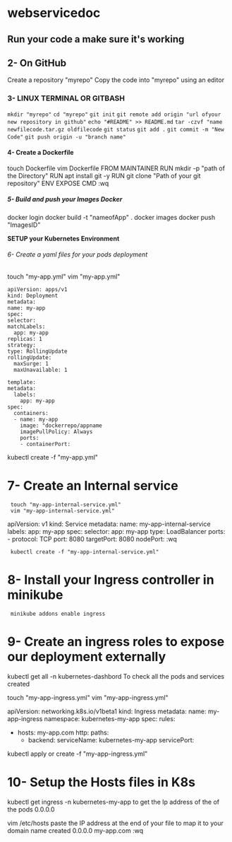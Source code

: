 # webservicedoc

## Run your code a make sure it's working


## 2- On  GitHub
  Create a repository "myrepo"
  Copy the code into "myrepo" using an editor


### 3- LINUX TERMINAL OR GITBASH
   `mkdir "myrepo"`
   `cd "myrepo"`
   `git init`
   `git remote add origin "url ofyour new repository in github"`
   `echo "#README" >> README.md`
   `tar -czvf "name newfilecode.tar.gz oldfilecode`
   `git status`
   `git add .`
   `git commit -m "New Code"`
   `git push origin -u "branch name"`


#### 4- Create a Dockerfile
   touch Dockerfile
   vim Dockerfile
   FROM
   MAINTAINER
   RUN mkdir -p "path of the Directory"
   RUN apt install git -y
   RUN git clone "Path of your git repository"
   ENV
   EXPOSE 
   CMD
   :wq


##### 5- Build and push your Images  Docker
   docker login
   docker build -t "nameofApp" .
   docker images
   docker push "ImagesID"

**SETUP your Kubernetes Environment**


###### 6- Create a yaml files for your pods deployment
   touch "my-app.yml"
   vim "my-app.yml"

    apiVersion: apps/v1 
    kind: Deployment
    metadata:
    name: my-app
    spec:
    selector:
    matchLabels:
      app: my-app
    replicas: 1 
    strategy:
    type: RollingUpdate
    rollingUpdate:
      maxSurge: 1
      maxUnavailable: 1

    template:
    metadata:
      labels:
        app: my-app
    spec:
      containers:
      - name: my-app
        image: "dockerrepo/appname
        imagePullPolicy: Always
        ports:
        - containerPort: 
 
kubectl create -f "my-app.yml"


# 7- Create an Internal service
   
     touch "my-app-internal-service.yml"
     vim "my-app-internal-service.yml"

apiVersion: v1
kind: Service
metadata:
  name: my-app-internal-service
  labels:
    app: my-app
spec:
  selector:
    app: my-app
  type: LoadBalancer
  ports:
    - protocol: TCP
      port: 8080
      targetPort: 8080
      nodePort: 
:wq

     kubectl create -f "my-app-internal-service.yml"


# 8- Install your Ingress controller in minikube

     minikube addons enable ingress


# 9- Create an ingress roles to expose our deployment externally

  kubectl get all -n kubernetes-dashbord 
To check all the pods and services created
  
  touch "my-app-ingress.yml"
  vim "my-app-ingress.yml"

apiVersion: networking.k8s.io/v1beta1
kind: Ingress
metadata:
  name: my-app-ingress
  namespace: kubernetes-my-app
spec:
  rules:
  - hosts: my-app.com
    http:
      paths:
      - backend:
           serviceName: kubernetes-my-app
           servicePort: 

kubectl apply or create -f "my-app-ingress.yml"


# 10- Setup the Hosts files in K8s

   kubectl get ingress -n kubernetes-my-app
to get the Ip address of the of the pods 0.0.0.0
 
vim /etc/hosts
paste the IP address at the end of your file to map it to your domain name created
0.0.0.0       my-app.com
:wq